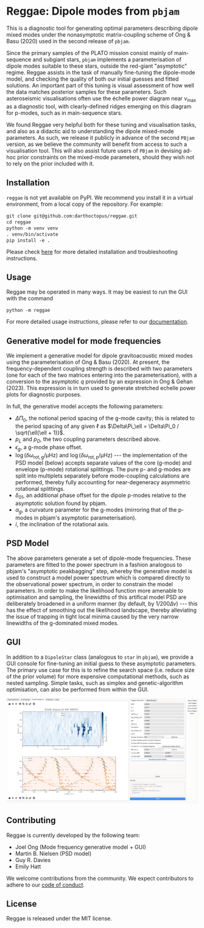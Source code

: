 # Reggae: Dipole modes from `pbjam`

This is a diagnostic tool for generating optimal parameters describing dipole mixed modes under the nonasymptotic matrix-coupling scheme of Ong & Basu (2020) used in the second release of `pbjam`.

Since the primary samples of the PLATO mission consist mainly of main-sequence and subgiant stars, `pbjam` implements a parameterisation of dipole modes suitable to these stars, outside the red-giant "asymptotic" regime. Reggae assists in the task of manually fine-tuning the dipole-mode model, and checking the quality of both our initial guesses and fitted solutions. An important part of this tuning is visual assessment of how well the data matches posterior samples for these parameters. Such asteroseismic visualisations often use the échelle power diagram near $\nu_{\mathrm{max}}$ as a diagnostic tool, with clearly-defined ridges emerging on this diagram for p-modes, such as in main-sequence stars.

We found Reggae very helpful both for these tuning and visualisation tasks, and also as a didactic aid to understanding the dipole mixed-mode parameters. As such, we release it publicly in advance of the second `PBjam` version, as we believe the community will benefit from access to such a visualisation tool. This will also assist future users of `PBjam` in devising ad-hoc prior constraints on the mixed-mode parameters, should they wish not to rely on the prior included with it.

## Installation

`reggae` is not yet available on PyPI. We recommend you install it in a virtual environment, from a local copy of the repository. For example:

```
git clone git@github.com:darthoctopus/reggae.git
cd reggae
python -m venv venv
. venv/bin/activate
pip install -e .
```

Please check [here](https://github.com/darthoctopus/reggae/blob/master/docs/installation.md) for more detailed installation and troubleshooting instructions.

## Usage

Reggae may be operated in many ways. It may be easiest to run the GUI with the command

```
python -m reggae
```

For more detailed usage instructions, please refer to our [documentation](https://github.com/darthoctopus/reggae/blob/master/docs/usage.md).

## Generative model for mode frequencies

We implement a generative model for dipole gravitoacoustic mixed modes using the parameterisation of Ong & Basu (2020). At present, the frequency-dependent coupling strength is described with two parameters (one for each of the two matrices entering into the parameterisation), with a conversion to the asymptotic $q$ provided by an expression in Ong & Gehan (2023). This expression is in turn used to generate stretched echelle power plots for diagnostic purposes.

In full, the generative model accepts the following parameters:

- $\Delta\Pi_0$, the notional period spacing of the g-mode cavity; this is related to the period spacing of any given $\ell$ as $\Delta\Pi_\ell = \Delta\Pi_0 / \sqrt{\ell(\ell + 1)}$.
- $p_L$ and $p_D$, the two coupling parameters described above.
- $\epsilon_g$, a g-mode phase offset.
- $\log \left(\delta\omega_\mathrm{rot, g} / \mathrm{\mu Hz}\right)$ and $\log \left(\delta\omega_\mathrm{rot, p} / \mathrm{\mu Hz}\right)$ --- the implementation of the PSD model (below) accepts separate values of the core (g-mode) and envelope (p-mode) rotational splittings. The pure p- and g-modes are split into multiplets separately before mode-coupling calculations are performed, thereby fully accounting for near-degeneracy asymmetric rotational splittings.
- $\delta_{01}$, an additional phase offset for the dipole p-modes relative to the asymptotic solution found by pbjam.
- $\alpha_g$, a curvature parameter for the g-modes (mirroring that of the p-modes in pbjam's asymptotic parameterisation).
- $i$, the inclination of the rotational axis.

## PSD Model

The above parameters generate a set of dipole-mode frequencies. These parameters are fitted to the power spectrum in a fashion analogous to pbjam's "asymptotic peakbagging" step, whereby the generative model is used to construct a model power spectrum which is compared directly to the observational power spectrum, in order to constrain the model parameters. In order to make the likelihood function more amenable to optimisation and sampling, the linewidths of this artifical model PSD are deliberately broadened in a uniform manner (by default, by $1/200 \Delta\nu$) --- this has the effect of smoothing out the likelihood landscape, thereby alleviating the issue of trapping in tight local minima caused by the very narrow linewidths of the g-dominated mixed modes.

## GUI

In addition to a `DipoleStar` class (analogous to `star` in `pbjam`), we provide a GUI console for fine-tuning an initial guess to these asymptotic parameters. The primary use case for this is to refine the search space (i.e. reduce size of the prior volume) for more expensive computational methods, such as nested sampling. Simple tasks, such as simplex and genetic-algorithm optimisation, can also be performed from within the GUI.

![Screenshot of the GUI in operation, showing frequency and period-échelle power diagrams](screenshots/echelle.png)

## Contributing

Reggae is currently developed by the following team:

- Joel Ong (Mode frequency generative model + GUI)
- Martin B. Nielsen (PSD model)
- Guy R. Davies
- Emily Hatt

We welcome contributions from the community. We expect contributors to adhere to our [code of conduct](CODE_OF_CONDUCT.md).

## License

Reggae is released under the MIT license.